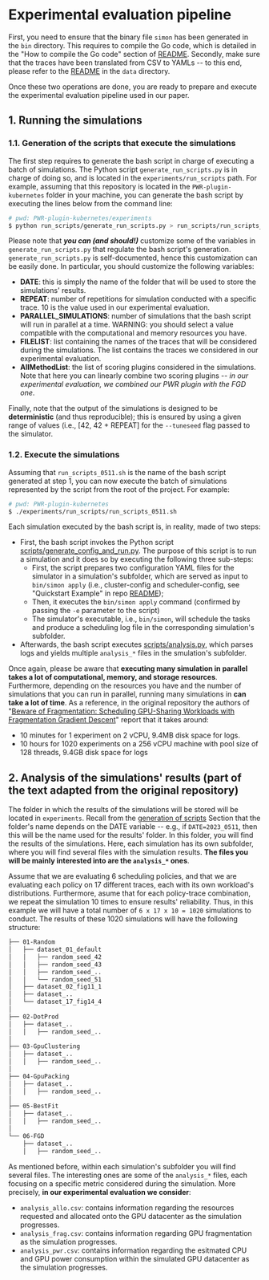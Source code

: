 # Experimental evaluation pipeline

First, you need to ensure that the binary file `simon` has been generated in the `bin` directory. This requires to compile the Go code, which is detailed in the "How to compile the Go code" section of [README](../README.md).
Secondly, make sure that the traces have been translated from CSV to YAMLs -- to this end, please refer to the [README](../data/README.md) in the `data` directory.

Once these two operations are done, you are ready to prepare and execute the experimental evaluation pipeline used in our paper.



## 1. Running the simulations

### 1.1. Generation of the scripts that execute the simulations

The first step requires to generate the bash script in charge of executing a batch of simulations. The Python script `generate_run_scripts.py` is in charge of doing so, and is located in the `experiments/run_scripts` path. For example, assuming that this repository is located in the `PWR-plugin-kubernetes` folder in your machine, you can generate the bash script by executing the lines below from the command line:

```bash
# pwd: PWR-plugin-kubernetes/experiments
$ python run_scripts/generate_run_scripts.py > run_scripts/run_scripts_0511.sh
```

Please note that **_you can (and should!)_** customize some of the variables in `generate_run_scripts.py` that regulate the bash script's generation. 
`generate_run_scripts.py` is self-documented, hence this customization can be easily done. In particular, you should customize the following variables:

- **DATE**: this is simply the name of the folder that will be used to store the simulations' results.
- **REPEAT**: number of repetitions for simulation conducted with a specific trace. 10 is the value used in our experimental evaluation.
- **PARALLEL_SIMULATIONS**: number of simulations that the bash script will run in parallel at a time. WARNING: you should select a value compatible with the computational and memory resources you have.
- **FILELIST**: list containing the names of the traces that will be considered during the simulations. The list contains the traces we considered in our experimental evaluation.
- **AllMethodList**: the list of scoring plugins considered in the simulations. Note that here you can linearly combine two scoring plugins -- _in our experimental evaluation, we combined our PWR plugin with the FGD one_.

Finally, note that the output of the simulations is designed to be **deterministic** (and thus reproducible); this is ensured by using a given range of values (i.e., [42, 42 + REPEAT] for the `--tuneseed` flag passed to the simulator.


### 1.2. Execute the simulations

Assuming that `run_scripts_0511.sh` is the name of the bash script generated at step 1, you can now execute the batch of simulations represented by the script from the root of the project.
For example:

```bash
# pwd: PWR-plugin-kubernetes
$ ./experiments/run_scripts/run_scripts_0511.sh
```

Each simulation executed by the bash script is, in reality, made of two steps:
- First, the bash script invokes the Python script [scripts/generate_config_and_run.py](../scripts/generate_config_and_run.py). The purpose of this script is to run a simulation and it does so by executing the following three sub-steps:
    - First, the script prepares two configuration YAML files for the simulator in a simulation's subfolder, which are served as input to `bin/simon apply` (i.e., cluster-config and scheduler-config, see "Quickstart Example" in repo [README](../README.md)); 
    - Then, it executes the `bin/simon apply` command (confirmed by passing the `-e` parameter to the script)
    - The simulator's executable, i.e., `bin/simon`, will schedule the tasks and produce a scheduling log file in the corresponding simulation's subfolder.
- Afterwards, the bash script executes [scripts/analysis.py](../scripts/analysis.py), which parses logs and yields multiple `analysis_*` files in the smulation's subfolder.

Once again, please be aware that **executing many simulation in parallel takes a lot of computational, memory, and storage resources**. Furthermore, depending on the resources you have and the number of simulations that you can run in parallel, running many simulations in **can take a lot of time**. As a reference, in the original repository the authors of "[Beware of Fragmentation: Scheduling GPU-Sharing Workloads with Fragmentation Gradient Descent](https://www.usenix.org/system/files/atc23-weng.pdf)" report that it takes around:

- 10 minutes for 1 experiment on 2 vCPU, 9.4MB disk space for logs.
- 10 hours for 1020 experiments on a 256 vCPU machine with pool size of 128 threads, 9.4GB disk space for logs


## 2. Analysis of the simulations' results (part of the text adapted from the original repository)

The folder in which the results of the simulations will be stored will be located in `experiments`. Recall from the [generation of scripts](#11-generation-of-the-scripts-that-execute-the-simulations) Section that the folder's name depends on the DATE variable -- e.g., if `DATE=2023_0511`, then this will be the name used for the results' folder. In this folder, you will find the results of the simulations. Here, each simulation has its own subfolder, where you will find several files with the simulation results. **The files you will be mainly interested into are the `analysis_*` ones**. 

Assume that we are evaluating 6 scheduling policies, and that we are evaluating each policy on 17 different traces, each with its own workload's distributions. Furthermore, asume that for each policy-trace combination, we repeat the simulation 10 times to ensure results' reliability. Thus, in this example we will have a total number of `6 x 17 x 10 = 1020` simulations to conduct. The results of these 1020 simulations will have the following structure:

```bash
├── 01-Random
│   ├── dataset_01_default
│   │   ├── random_seed_42
│   │   ├── random_seed_43
│   │   ├── random_seed_..
│   │   └── random_seed_51
│   ├── dataset_02_fig11_1
│   ├── dataset_..
│   └── dataset_17_fig14_4
│
├── 02-DotProd
│   ├── dataset_..
│   │   ├── random_seed_..
│
├── 03-GpuClustering
│   ├── dataset_..
│   │   ├── random_seed_..
│
├── 04-GpuPacking
│   ├── dataset_..
│   │   ├── random_seed_..
│
├── 05-BestFit
│   ├── dataset_..
│   │   ├── random_seed_..
│
└── 06-FGD
    ├── dataset_..
    │   ├── random_seed_..
```

As mentioned before, within each simulation's subfolder you will find several files. The interesting ones are some of the `analysis_*` files, each focusing on a specific metric considered during the simulation. More precisely, **in our experimental evaluation we consider**:

- `analysis_allo.csv`: contains information regarding the resources requested and allocated onto the GPU datacenter as the simulation progresses.
- `analysis_frag.csv`: contains information regarding GPU fragmentation as the simulation progresses.
- `analysis_pwr.csv`: contains information regarding the esitmated CPU and GPU power consumption within the simulated GPU datacenter as the simulation progresses.

